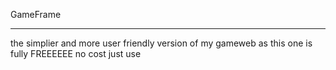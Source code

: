 GameFrame
<hr>
the simplier and more user friendly version of my gameweb as this one is fully FREEEEEE no cost just use
